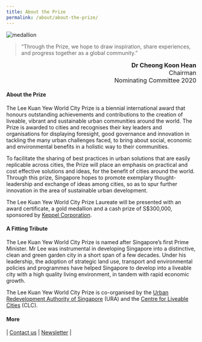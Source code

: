 ```yaml
---
title: About the Prize
permalink: /about/about-the-prize/
---
```


![medallion](/images/medallion-ten-years.jpg)

> “Through the Prize, we hope to draw inspiration, share experiences, and progress together as a global community.”

<div align="right"><font size="3"><b>Dr Cheong Koon Hean</b><br>
Chairman<br>
  Nominating Committee 2020</font></div>

#### **About the Prize**

The Lee Kuan Yew World City Prize is a biennial international award that honours outstanding achievements and contributions to the creation of liveable, vibrant and sustainable urban communities around the world. The Prize is awarded to cities and recognises their key leaders and organisations for displaying foresight, good governance and innovation in tackling the many urban challenges faced, to bring about social, economic and environmental benefits in a holistic way to their communities.

To facilitate the sharing of best practices in urban solutions that are easily replicable across cities, the Prize will place an emphasis on practical and cost effective solutions and ideas, for the benefit of cities around the world. Through this prize, Singapore hopes to promote exemplary thought-leadership and exchange of ideas among cities, so as to spur further innovation in the area of sustainable urban development.

The Lee Kuan Yew World City Prize Laureate will be presented with an award certificate, a gold medallion and a cash prize of S$300,000, sponsored by  [Keppel Corporation](/about/prize-sponsor/).

#### **A Fitting Tribute**

The Lee Kuan Yew World City Prize is named after Singapore’s first Prime Minister. Mr Lee was instrumental in developing Singapore into a distinctive, clean and green garden city in a short span of a few decades. Under his leadership, the adoption of strategic land use, transport and environmental policies and programmes have helped Singapore to develop into a liveable city with a high quality living environment, in tandem with rapid economic growth.

The Lee Kuan Yew World City Prize is co-organised by the [Urban Redevelopment Authority of Singapore](/about/organisers/ura/) (URA) and the [Centre for Liveable Cities](/about/organisers/clc/) (CLC). 

#### **More**

| [Contact us](/contact-us/) | [Newsletter](https://go.gov.sg/newsletter) |
